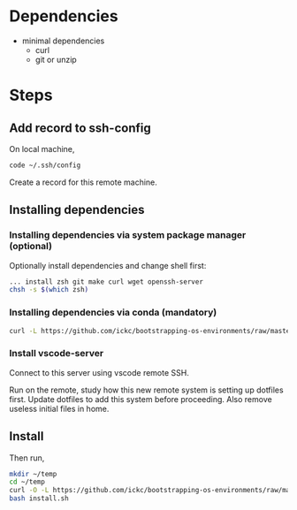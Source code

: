 # Dependencies

- minimal dependencies
    - curl
    - git or unzip

# Steps

## Add record to ssh-config

On local machine,

```sh
code ~/.ssh/config
```

Create a record for this remote machine.

## Installing dependencies

### Installing dependencies via system package manager (optional)

Optionally install dependencies and change shell first:

```sh
... install zsh git make curl wget openssh-server
chsh -s $(which zsh)
```

### Installing dependencies via conda (mandatory)

```bash
curl -L https://github.com/ickc/bootstrapping-os-environments/raw/master/unix-minimal/bootstrap.sh | bash
```

### Install vscode-server

Connect to this server using vscode remote SSH.

Run on the remote, study how this new remote system is setting up dotfiles first. Update dotfiles to add this system before proceeding.
Also remove useless initial files in home.

## Install

Then run,

```sh
mkdir ~/temp
cd ~/temp
curl -O -L https://github.com/ickc/bootstrapping-os-environments/raw/master/unix-minimal/install.sh
bash install.sh
```

